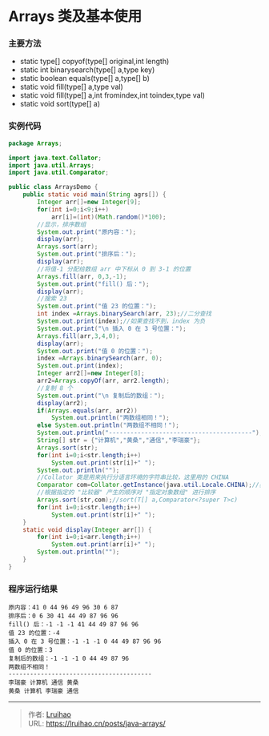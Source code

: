 # Arrays 类及基本使用


### 主要方法

- static type[] copyof(type[] original,int length)
- static int binarysearch(type[] a,type key)
- static boolean equals(type[] a,type[] b)
- static void fill(type[] a,type val)
- static void fill(type[] a,int fromindex,int toindex,type val)
- static void sort(type[] a)

<!--more-->

### 实例代码

```java
package Arrays;

import java.text.Collator;
import java.util.Arrays;
import java.util.Comparator;

public class ArraysDemo {
	public static void main(String agrs[]) {
		Integer arr[]=new Integer[9];
		for(int i=0;i<9;i++)
			arr[i]=(int)(Math.random()*100);
		//显示，排序数组
		System.out.print("原内容：");
		display(arr);
		Arrays.sort(arr);
		System.out.print("排序后：");
		display(arr);
		//将值-1 分配给数组 arr 中下标从 0 到 3-1 的位置
		Arrays.fill(arr, 0,3,-1);
		System.out.print("fill() 后：");
		display(arr);
		//搜索 23
		System.out.print("值 23 的位置：");
		int index =Arrays.binarySearch(arr, 23);//二分查找
		System.out.print(index);//如果查找不到，index 为负
		System.out.print("\n 插入 0 在 3 号位置：");
		Arrays.fill(arr,3,4,0);
		display(arr);
		System.out.print("值 0 的位置：");
		index =Arrays.binarySearch(arr, 0);
		System.out.print(index);
		Integer arr2[]=new Integer[8];
		arr2=Arrays.copyOf(arr, arr2.length);
		//复制 8 个
		System.out.print("\n 复制后的数组：");
		display(arr2);
		if(Arrays.equals(arr, arr2))
			System.out.println("两数组相同！");
		else System.out.println("两数组不相同！");
		System.out.println("----------------------------------------");
		String[] str = {"计算机","黄桑","通信","李瑞豪"};
		Arrays.sort(str);
		for(int i=0;i<str.length;i++)
			System.out.print(str[i]+" ");
		System.out.println("");
		//Collator 类是用来执行分语言环境的字符串比较，这里用的 CHINA
		Comparator com=Collator.getInstance(java.util.Locale.CHINA);//获取 Comparator 对象，参数表示按中文排序
		//根据指定的 "比较器" 产生的顺序对 "指定对象数组" 进行排序
		Arrays.sort(str,com);//sort(T[] a,Comparator<?super T>c)
		for(int i=0;i<str.length;i++)
			System.out.print(str[i]+" ");
	}
	static void display(Integer arr[]) {
		for(int i=0;i<arr.length;i++)
			System.out.print(arr[i]+" ");
		System.out.println("");
	}
}
```

### 程序运行结果

```
原内容：41 0 44 96 49 96 30 6 87
排序后：0 6 30 41 44 49 87 96 96
fill() 后：-1 -1 -1 41 44 49 87 96 96
值 23 的位置：-4
插入 0 在 3 号位置：-1 -1 -1 0 44 49 87 96 96
值 0 的位置：3
复制后的数组：-1 -1 -1 0 44 49 87 96
两数组不相同！
----------------------------------------
李瑞豪 计算机 通信 黄桑
黄桑 计算机 李瑞豪 通信
```


---

> 作者: [Lruihao](https://github.com/Lruihao)  
> URL: https://lruihao.cn/posts/java-arrays/  


